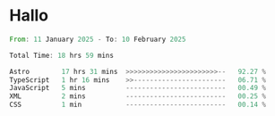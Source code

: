 # Hallo
<!--START_SECTION:waka-->

```rust
From: 11 January 2025 - To: 10 February 2025

Total Time: 18 hrs 59 mins

Astro        17 hrs 31 mins  >>>>>>>>>>>>>>>>>>>>>>>--   92.27 %
TypeScript   1 hr 16 mins    >>-----------------------   06.71 %
JavaScript   5 mins          -------------------------   00.49 %
XML          2 mins          -------------------------   00.25 %
CSS          1 min           -------------------------   00.14 %
```

<!--END_SECTION:waka-->
